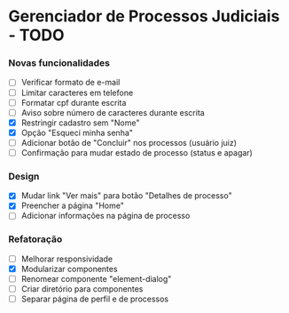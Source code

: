 # Gerenciador de Processos Judiciais - TODO

### Novas funcionalidades

- [ ] Verificar formato de e-mail
- [ ] Limitar caracteres em telefone
- [ ] Formatar cpf durante escrita
- [ ] Aviso sobre número de caracteres durante escrita
- [x] Restringir cadastro sem "Nome"
- [x] Opção "Esqueci minha senha"
- [ ] Adicionar botão de "Concluir" nos processos (usuário juiz)
- [ ] Confirmação para mudar estado de processo (status e apagar)

### Design

- [x] Mudar link "Ver mais" para botão "Detalhes de processo"
- [x] Preencher a página "Home"
- [ ] Adicionar informações na página de processo

### Refatoração

- [ ] Melhorar responsividade
- [x] Modularizar componentes
- [ ] Renomear componente "element-dialog"
- [ ] Criar diretório para componentes
- [ ] Separar página de perfil e de processos
